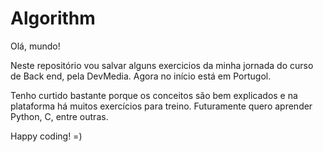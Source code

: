 # Algorithm
Olá, mundo! 

Neste repositório vou salvar alguns exercicios da minha jornada do curso de Back end, pela DevMedia. Agora no início está em Portugol. 

Tenho curtido bastante porque os conceitos são bem explicados e na plataforma há muitos exercícios para treino. 
Futuramente quero aprender Python, C, entre outras. 

Happy coding! =) 
